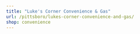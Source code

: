```yaml
---
title: "Luke's Corner Convenience & Gas"
url: /pittsboro/lukes-corner-convenience-and-gas/
shop: convenience
---
```

